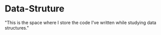 # Data-Struture
"This is the space where I store the code I've written while studying data structures."
